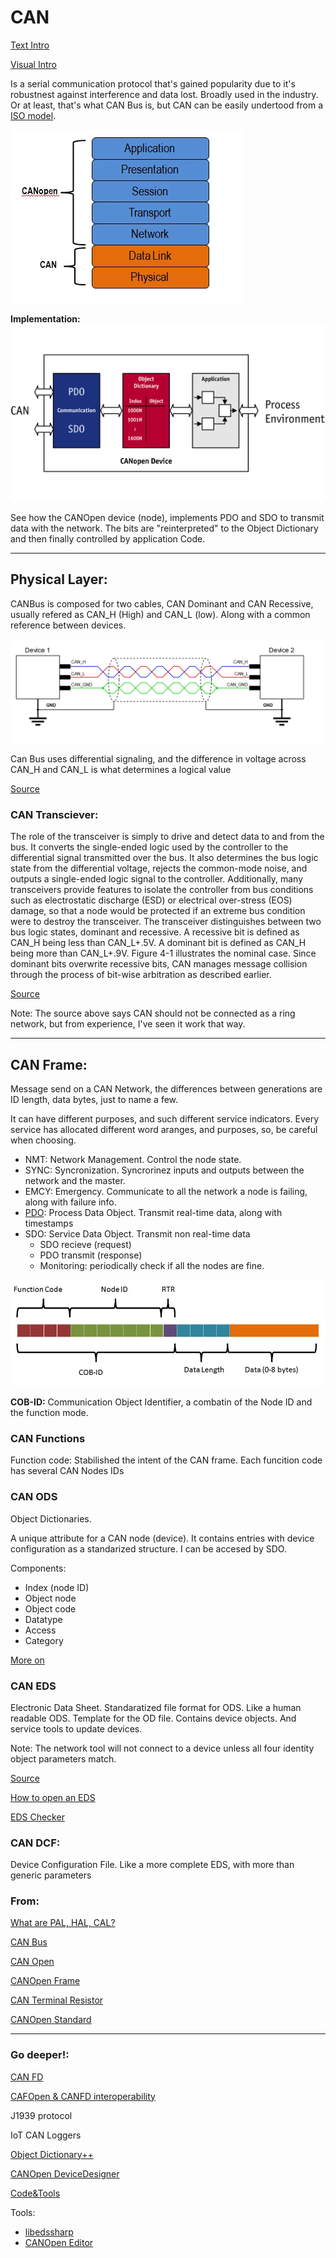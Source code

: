 # CAN


[Text Intro](https://www.can-cia.org/can-knowledge/)

[Visual Intro](https://www.youtube.com/watch?v=DlbkWryzJqg)

Is a serial communication protocol that's gained popularity due to it's robustnest against interference and data lost. Broadly used in the industry. Or at least, that's what CAN Bus is, but CAN can be easily undertood from a [ISO model](https://www.can-cia.org/index.php?id=systemdesign-can-physicallayer). 

![OSI CAN](imgsGuides/CANopen_OSI_20130405155731.webp)

**Implementation:**
![Complete solution](imgsGuides/csm_CANopen_DeviceModel_.png)

See how the CANOpen device (node), implements PDO and SDO to transmit data with the network. The bits are "reinterpreted" to the Object Dictionary and then finally controlled by application Code. 

--------
## Physical Layer:
CANBus is composed for two cables, CAN Dominant and CAN Recessive, usually refered as CAN_H (High) and CAN_L (low). Along with a common reference between devices. 

![CAN Connection](imgsGuides/CAN_wiring2.png)

Can Bus uses differential signaling, and the difference in voltage across CAN_H and CAN_L is what determines a logical value

[Source](https://danfosseditron.zendesk.com/hc/en-gb/articles/360042232992-CAN-bus-physical-layer)

### CAN Transciever:
The role of the transceiver is simply to drive and detect data to and from the bus. It converts the single-ended
logic used by the controller to the differential signal transmitted over the bus. It also determines the bus logic
state from the differential voltage, rejects the common-mode noise, and outputs a single-ended logic signal to
the controller. Additionally, many transceivers provide features to isolate the controller from bus conditions such
as electrostatic discharge (ESD) or electrical over-stress (EOS) damage, so that a node would be protected if an
extreme bus condition were to destroy the transceiver.
The transceiver distinguishes between two bus logic states, dominant and recessive. A recessive bit is defined
as CAN_H being less than CAN_L+.5V. A dominant bit is defined as CAN_H being more than CAN_L+.9V.
Figure 4-1 illustrates the nominal case. Since dominant bits overwrite recessive bits, CAN manages message
collision through the process of bit-wise arbitration as described earlier.

[Source](https://www.ti.com/lit/an/slla109a/slla109a.pdf)

Note: The source above says CAN should not be connected as a ring network, but from experience, I've seen it work that way. 

--------
## CAN Frame: 
Message send on a CAN Network, the differences between generations are ID length, data bytes, just to name a few. 

It can have different purposes, and such different service indicators. Every service has allocated different word aranges, and purposes, so, be careful when choosing. 
* NMT: Network Management. Control the node state.
* SYNC: Syncronization. Syncrorinez inputs and outputs between the network and the master. 
* EMCY: Emergency. Communicate to all the network a node is failing, along with failure info.
* [PDO](https://www.can-cia.org/can-knowledge/canopen/pdo-protocol): Process Data Object. Transmit real-time data, along with timestamps
* SDO: Service Data Object. Transmit non real-time data
    * SDO recieve (request)
    * PDO transmit (response)
    * Monitoring: periodically check if all the nodes are fine.

![CAN frame example](imgsGuides/FrameFormat2.webp)

**COB-ID:** Communication Object Identifier, a combatin of the Node ID and the function mode. 

### CAN Functions
Function code:
Stabilished the intent of the CAN frame. Each funcition code has several CAN Nodes IDs





### CAN ODS
Object Dictionaries.

A unique attribute for a CAN node (device). It contains entries with device configuration as a standarized structure. I can be accesed by SDO.

Components:
* Index (node ID)
* Object node
* Object code
* Datatype
* Access
* Category

[More on](https://www.can-cia.org/can-knowledge/canopen/device-architecture/)

### CAN EDS
Electronic Data Sheet.
Standaratized file format for ODS. Like a human readable ODS. Template for the OD file. Contains device objects. And service tools to update devices.

Note: The network tool will not connect to a device unless all four identity object parameters match.

[Source](https://www.rtautomation.com/rtas-blog/ethernet-ip-eds-update/#:~:text=Electronic%20Data%20Sheets%20(EDS)%20are,tool%20to%20recognize%20the%20device.)

[How to open an EDS](https://www.lifewire.com/eds-file-2620973)

[EDS Checker](https://www.can-cia.org/services/test-center/eds-checker/)
### CAN DCF:
Device Configuration File.
Like a more complete EDS, with more than generic parameters



### From:
[What are PAL, HAL, CAL?](https://www.linkedin.com/pulse/importance-well-designed-architecture-embedded-software-prajwal-b-v)

[CAN Bus](https://www.csselectronics.com/pages/can-bus-simple-intro-tutorial)

[CAN Open](https://www.csselectronics.com/pages/canopen-tutorial-simple-intro)

[CANOpen Frame](https://www.ni.com/es-mx/innovations/white-papers/13/the-basics-of-canopen.html)

[CAN Terminal Resistor](https://www.csselectronics.com/products/terminal-resistor-can-bus)

[CANOpen Standard](https://www.vector.com/int/en/know-how/protocols/canopen/#c54640)


------

### Go deeper!:
[CAN FD](https://www.csselectronics.com/pages/can-fd-flexible-data-rate-intro)

[CAFOpen & CANFD interoperability](https://www.can-cia.org/fileadmin/resources/documents/proceedings/2013_merkel.pdf)

J1939 protocol

IoT CAN Loggers

[Object Dictionary++](https://www.novantaims.com/downloads/firmware/canopen/object_dictionary.pdf)

[CANOpen DeviceDesigner](https://www.emotas.de/en/produkte/canopen-device-designer)

[Code&Tools](https://www.canopen.us/index.php/links/code-tools-utilities)

Tools:

* [libedssharp](https://github.com/robincornelius/libedssharp)
* [CANOpen Editor](https://community.nxp.com/t5/S32-SDK/I-m-new-to-S32-Design-Studio-and-trying-to-use-the-Processor/td-p/687276)